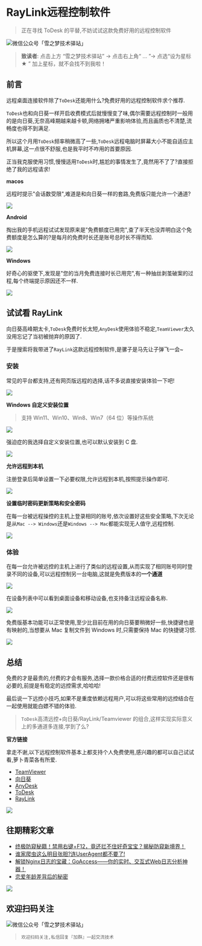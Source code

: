 # RayLink远程控制软件

> 正在寻找 ToDesk 的平替,不妨试试这款免费好用的远程控制软件

![微信公众号「雪之梦技术驿站」](/assets/picgo/6f3b53a1d54f77563e71b92645f520a7.gif)

> **致读者**: 点击上方 “雪之梦技术驿站” → 点击右上角“ ... ”→ 点选“设为星标★ ” 加上星标，就不会找不到我啦！

## 前言

远程桌面连接软件除了`ToDesk`还能用什么?免费好用的远程控制软件求个推荐.

`ToDesk`也和向日葵一样开启收费模式后就慢慢变了味,偶尔需要远程控制时一般用的是向日葵,无奈高峰期越来越卡顿,网络拥堵严重影响体验,而且画质也不清楚,流畅度也得不到满足.

所以这个月用`ToDesk`频率稍微高了一些,`ToDesk`远程电脑时屏幕大小不能自适应主机屏幕,这一点很不舒服,也是我平时不咋用的首要原因.

正当我克服使用习惯,慢慢适用`ToDesk`时,尴尬的事情发生了,竟然用不了了?直接拒绝了我的远程请求!

**macos**

远程时提示"会话数受限",难道是和向日葵一样的套路,免费版只能允许一个通道?

![](/assets/picgo/6be00869cf90e47fbc7e94999ee3cbe3.png)

**Android**

掏出我的手机远程试试发现原来是"免费额度已用完",查了半天也没弄明白这个免费额度是怎么算的?是每月的免费时长还是账号总时长不得而知.

![](/assets/picgo/d4726211aead4ee54841c2ec3700ee3b.png)

**Windows**

好奇心的驱使下,发现是"您的当月免费连接时长已用完",有一种抽丝剥茧破案的过程,每个终端提示原因还不一样.

![](/assets/picgo/0d0f247867b7debcdb3309d1337e474b.png)

## 试试看 RayLink

向日葵高峰期太卡,`ToDesk`免费时长太短,`AnyDesk`使用体验不稳定,`TeamViewer`太久没用忘记了当初被抛弃的原因了.

于是搜索将我带进了`RayLink`这款远程控制软件,是骡子是马先让子弹飞一会~

### 安装

常见的平台都支持,还有网页版远程的选择,话不多说直接安装体验一下吧!

![](/assets/picgo/8bf91185aecfa0368fc5af59add5b64c.png)

**Windows 自定义安装位置**

> 支持 Win11、Win10、Win8、Win7（64 位）等操作系统

![](/assets/picgo/1af02752786f17c1af309b72ea439d6f.png)

强迫症的我选择自定义安装位置,也可以默认安装到 C 盘.

![](/assets/picgo/d3a09613142f41e261a3325a27aff37b.png)

**允许远程到本机**

注册登录后简单设置一下必要权限,允许远程到本机,按照提示操作即可.

![](/assets/picgo/53ca130b7ef3ed9341bf3c577aca2ca2.png)

**设置临时密码更新策略和安全密码**

在每一台被远程操控的主机上登录相同的账号,依次设置好这些安全策略,下次无论是从`Mac --> Windows`还是`Windows --> Mac`都能实现无人值守,远程控制.

![](/assets/picgo/3b6e768e026d68413161cb52b3a44576.png)

### 体验

在每一台允许被远控的主机上进行了类似的远程设置,从而实现了相同账号同时登录不同的设备,可以远程控制另一台电脑,这就是免费版本的**一个通道**

![](/assets/picgo/76ab23be07aa8812f32757289101bf4e.png)

在设备列表中可以看到桌面设备和移动设备,也支持备注远程设备名称.

![](/assets/picgo/1e6341c5390cb3d9b77d30572b45162c.png)

免费版基本功能可以正常使用,至少比目前在用的向日葵要稍微好一些,快捷键也是有映射的,当想要从 Mac 复制文件到 Windows 时,只需要保持 Mac 的快捷键习惯.

![](/assets/picgo/853ef7b0a9b2ba88f2492cb8d9d3e0aa.jpg)

## 总结

免费的才是最贵的,付费的才会有服务,选择一款价格合适的付费远控软件还是很有必要的,前提是有稳定的远控需求,哈哈哈!

最后说一下远控小技巧,如果不是重度依赖远程用户,可以将这些常用的远控结合在一起使用就能白嫖不错的体验.

> `ToDesk`高清远控+向日葵/RayLink/Teamviewer 的组合,这样实现实际意义上的多通道多连接,学到了么?

**官方链接**

拿走不谢,以下远程控制软件基本上都支持个人免费使用,感兴趣的都可以自己试试看,萝卜青菜各有所爱.

- [TeamViewer](https://www.teamviewer.cn/cn/download/free-download-with-license-options/)
- [向日葵](https://sunlogin.oray.com/price?utm_source=client&utm_medium=redirect&utm_campaign=slrc&redirect_id=412&categ=personal)
- [AnyDesk](https://anydesk.com.cn/zhs)
- [ToDesk](https://www.todesk.com/pricing_individual.html)
- [RayLink](https://www.raylink.live/price.html)


![](/assets/picgo/cd9f7e9d2938f5974adc667be85e1c78.png)

## 往期精彩文章

- [终极防窥秘籍！禁用右键+F12，竟还拦不住好奇宝宝？揭秘防窥新境界！](https://mp.weixin.qq.com/s?__biz=MzU3NTc1MDMwOQ==&mid=2247485664&idx=1&sn=b3cccb1d3da0c4dc4c3fe67312dba788&chksm=fd1f212aca68a83c7ba61f9f930b3d21aa700d5b4dee7beb3c793a707e5858eeddb1c7d18a26&token=440466482&lang=zh_CN#rd)
- [谁家爬虫这么明目张胆?连UserAgent都不要了!](https://mp.weixin.qq.com/s?__biz=MzU3NTc1MDMwOQ==&mid=2247484695&idx=1&sn=91c6afb16c400ac5c23d7e13b4d4971f&chksm=fd1f2cddca68a5cbdecd9e383efd87461af8f8d00e9495a33063ade73f72eceb207cdc93615f&token=312545539&lang=zh_CN#rd)
- [解锁Nginx日志的宝藏：GoAccess——你的实时、交互式Web日志分析神器！](https://mp.weixin.qq.com/s?__biz=MzU3NTc1MDMwOQ==&mid=2247484364&idx=1&sn=aad6e42c99bacd72322024f9d5e95239&chksm=fd1f2a06ca68a3105e948e6a1db7098fadd6e5e74fe0cbb87ce736af749611df9611db9216fe&token=312545539&lang=zh_CN#rd)
- [恋爱年龄差背后的秘密](https://mp.weixin.qq.com/s?__biz=MzkyODczMzMyNA==&mid=2247484177&idx=1&sn=bb9e916c34bfaa9c4559a556df295d48&chksm=c21502f2f5628be4149cf91a652d500b23b1c1da2279fd6a09990c1967c0f8a52d3a5995bb5c&token=658409695&lang=zh_CN#rd)

![](/assets/picgo/31f9180b2c2601eb166e885a92d804e3.jpg)

## 欢迎扫码关注
                  
![微信公众号「雪之梦技术驿站」](/assets/picgo/a92b2e6f79ec25e79869ec6783fba19a.jpg)

> `欢迎扫码关注,私信回复『加群』一起交流技术`
